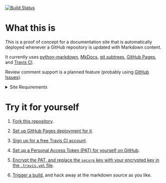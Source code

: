 
[![Build Status](https://travis-ci.com/aproragadozo/mkdocs-poc.svg?branch=master)](https://travis-ci.com/aproragadozo/mkdocs-poc)

# What this is

This is a proof of concept for a documentation site that is automatically deployed whenever a GitHub repository is updated with Markdown content.

It currently uses [python-markdown](https://python-markdown.github.io/), [MkDocs](https://www.mkdocs.org/), [git subtrees](https://www.youtube.com/watch?v=sC1sfoCo5qY), [GitHub Pages](https://pages.github.com/), and [Travis CI](https://docs.travis-ci.com/).

Review comment support is a planned feature (probably using [GitHub Issues](https://help.github.com/en/github/managing-your-work-on-github/about-issues)).

<details><summary>Site Requirements</summary>

<ul>
<li><p>The documentation site should support multiple GitHub repositories - the site should be re-deployed if any of the dependent repositories are updated.</p>

<p>This is currently supported with git subtrees. Not ideal, because the editor needs to manually fetch updates from dependent repositories, but I haven't yet found a better solution. (Except for <a href="https://antora.org/">Antora</a>, which only supports AsciiDoc as content format.)</p></li>

<li><p>The documentation content needs to be created in Markdown.</p>

<p>The trouble with CommonMark, the quasi-standard Markdown implementation, is that it does not meet many of the requirements listed below, and is not extensible. This is why I chose python-markdown as source content format for this project. It has several built-in extensions that extend Markdown syntax with features, it is easy to extend further with supported third-party extensions, and in a pinch, perhaps I could write my own extension in Python if an unsupported feature is a must-have.</p></li>

<li><p>File transclusion (dynamically pulling the content of one file into another) needs to be supported.</p></li>

<li><p>Image captions, and dynamic links to image captions need to be supported, much like in reStructuredText.</p></li>

<li><p>Variables (e.g. for brand names, dates, or frequently recurring snippets of text or image) need to be supported.</p></li>

<li><p>A test suite needs to be supported.</p>

<p>Currently, Travis CI is only configured to deploy the automatically generated HTML files, but I am planning to run a spellchecker, a link checker, and style guide validation as part of the build.</p></li>

<li><p>Footnotes need to be supported.</p></li>

<li><p>Collapsible sections need to be supported.</p></li>

<li><p>Syntax-highlighted code blocks that dynamically reference external files (nice to have: in external repositories) need to be supported.</p></li>

<li><p>Tabbed code blocks that let the user switch between code snippets written in different programming languages need to be supported.</p></li>

<li><p>Table cells with merged rows and/or columns need to be supported.</p>

<p>I have chosen and made work the <code>cell_row_span</code> python-markdown extension locally. However, I haven't yet been able to integrate the extension with the Travis CI deployment. This feature is currently not supported, but fails relatively elegantly, that is, the tables are still displayed and styled, but cells do not span columns or rows.</p></li>

<li><p>Linking to specific anchor points and/or headings, not only to files as a whole, is supported.</p></li>

<li><p>Custom CSS styling of the output needs to be supported.</p>
</details>

# Try it for yourself

1. [Fork this repository](https://help.github.com/en/github/getting-started-with-github/fork-a-repo).

2. [Set up GitHub Pages deployment for it](https://guides.github.com/features/pages/).

3. [Sign up for a free Travis CI account](https://travis-ci.com/).

4. [Set up a Personal Access Token (PAT) for yourself on GitHub](https://help.github.com/en/github/authenticating-to-github/creating-a-personal-access-token-for-the-command-line).

5. [Encrypt the PAT, and replace the `secure` key with your encrypted key in the `.travis.yml` file](http://blog.code4hire.com/2016/06/adding-github-token-to-travis-ci-configuration/).

6. [Trigger a build](https://stackoverflow.com/questions/17606874/trigger-a-travis-ci-rebuild-without-pushing-a-commit), and hack away at the markdown source as you like.
<!--
Have a look at [mkdocs.org](https://www.mkdocs.org/).

## Prerequisites

I am using Python Markdown, an extensible flavour of Markdown, in this project, which is why you'll need Python and all these python libraries.

### Python 3.7

### Python libraries

These are all referenced in `mkdocs.yaml`, so the builder will complain if you haven't installed them.

Most of them provide features that (CommonMark) Markdown does not have out of the box, but which are essential for serious tech writing (like file transclusion).

Install them using `pip`.

* `mkdocs` - this one makes the whole project go

* `mdx_include` - this one lets you include the content of other files (as opposed to just giving you a link to the file)

* `pymdown-extensions`- this one is used in the project to achieve the tabbed code block (`superfences` in `mkdocs.yaml`) where each tab displays a different language code snippet, letting developers select their language of choice

* `mkdocs-material`- this is the Google Material theme for MkDocs. [There are many others](https://github.com/mkdocs/mkdocs/wiki/MkDocs-Themes).

* `yafg` - Yet Another Figure Generator. This one is, in my opinion, the easiest-to-use and most accessible image caption plugin for use with Python Markdown.

* `mkdocs-macros-plugin` - this gives you the ability to define variables in `mkdocs.yaml`, and use them in the docs.

* `mkdocs-htmlproofer-plugin` - this is supposed to give you link-checking, but it seems it only checks internal links. I'll need to investigate further.

* `uuid` - universally unique identifiers. I think this is a meta-prerequisite for `mkdocs`.

* `requests`, `bs4` (beautiful soup), and `urllib3` - these are also meta-prerequisites, necessary to run some of the others.

### The [**Table cell and row span** Python Markdown extension](https://github.com/Neepawa/cell_row_span)

You will need to install this extension (and possibly some of the other Python Markdown extensions listed above, without a pip installer, if installing with pip doesn't seem to work) by building its `setup.py` file, and then copying the resulting `cell_row_span.py` file in the `PYTHON_HOME\site-packages\markdown\extensions\` folder.

---
NOTE

I've removed this extension (commented it out in `mkkdocs.yml`) for now until I find out how to install it on the Travis CI build environment.

---

## Building

`mkdocs-build` creates a `site` folder in the root, whose contents you need to deploy.

You can, if you'd like, set up a different output folder with the `site_dir` setting in the `mkdocs.yml` config file.

-->
